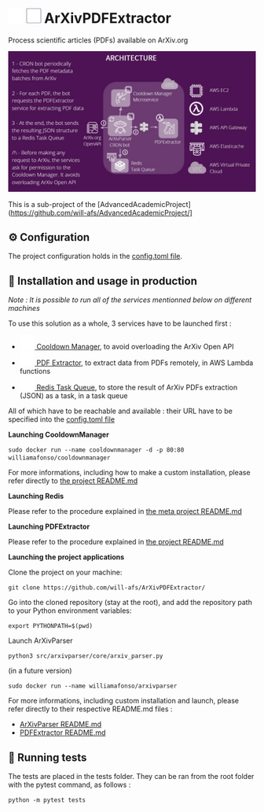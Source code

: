 # <img src="https://github.com/will-afs/AdvancedAcademicProject/blob/main/doc/ArXivParser.png" width="30"> <img src="https://github.com/will-afs/AdvancedAcademicProject/blob/main/doc/PDFExtractor.png" width="30"> ArXivPDFExtractor
Process scientific articles (PDFs) available on ArXiv.org

<img src="https://github.com/will-afs/AdvancedAcademicProject/blob/main/doc/ArXivPDFExtractor%20architecture.JPG" width="700">

This is a sub-project of the [AdvancedAcademicProject](https://github.com/will-afs/AdvancedAcademicProject/]

⚙️ Configuration
-----------------
The project configuration holds in the [config.toml file](https://github.com/will-afs/ArXivPDFExtractor/blob/main/settings/config.toml).

🔽 Installation and usage in production
----------------------------------------
*Note : It is possible to run all of the services mentionned below on different machines*

To use this solution as a whole, 3 services have to be launched first :
- [<img src="https://github.com/will-afs/AdvancedAcademicProject/blob/main/doc/CooldownManager.png" width="30"> Cooldown Manager](https://github.com/will-afs/CooldownManager), to avoid overloading the ArXiv Open API
- [<img src="https://github.com/will-afs/PDFExtractor/blob/main/doc/img/pickaxe.png" width="30">  PDF Extractor](https://github.com/will-afs/PDFExtractor), to extract data from PDFs remotely, in AWS Lambda functions
- [<img src="https://github.com/will-afs/AdvancedAcademicProject/blob/main/doc/Redis.png" width="30">  Redis Task Queue](), to store the result of ArXiv PDFs extraction (JSON) as a task, in a task queue

All of which have to be reachable and available : their URL have to be specified into the [config.toml file](https://github.com/will-afs/ArXivPDFExtractor/blob/main/settings/config.toml)

**Launching CooldownManager**

    sudo docker run --name cooldownmanager -d -p 80:80 williamafonso/cooldownmanager

For more informations, including how to make a custom installation, please refer directly to [the project README.md](https://github.com/will-afs/CooldownManager)

**Launching Redis**

Please refer to the procedure explained in [the meta project README.md](https://github.com/will-afs/AdvancedAcademicProject/)

**Launching PDFExtractor**

Please refer to the procedure explained in [the project README.md](https://github.com/will-afs/PDFExtractor/)

**Launching the project applications**

Clone the project on your machine:

    git clone https://github.com/will-afs/ArXivPDFExtractor/

Go into the cloned repository (stay at the root), and add the repository path to your Python environment variables:

    export PYTHONPATH=$(pwd)

Launch ArXivParser

    python3 src/arxivparser/core/arxiv_parser.py
   
(in a future version)

    sudo docker run --name williamafonso/arxivparser

For more informations, including custom installation and launch, please refer directly to their respective README.md files :
- [ArXivParser README.md](https://github.com/will-afs/ArXivPDFExtractor/blob/main/src/arxivparser/README.md)
- [PDFExtractor README.md](https://github.com/will-afs/ArXivPDFExtractor/blob/main/src/pdfextractor/README.md)

🧪 Running tests
-----------------
The tests are placed in the tests folder. They can be ran from the root folder with the pytest command, as follows :

    python -m pytest tests
